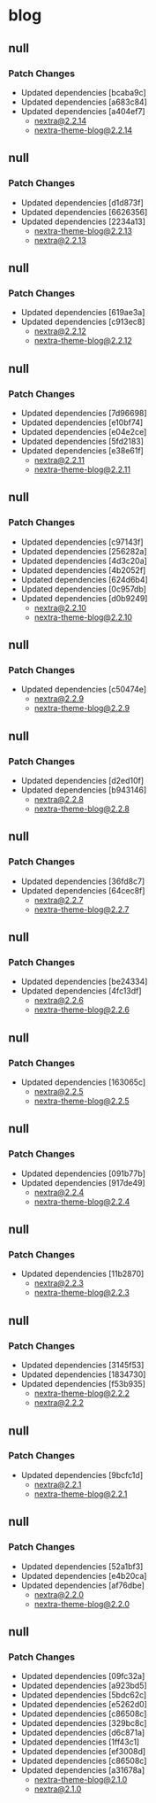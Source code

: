 # blog

## null

### Patch Changes

- Updated dependencies [bcaba9c]
- Updated dependencies [a683c84]
- Updated dependencies [a404ef7]
  - nextra@2.2.14
  - nextra-theme-blog@2.2.14

## null

### Patch Changes

- Updated dependencies [d1d873f]
- Updated dependencies [6626356]
- Updated dependencies [2234a13]
  - nextra-theme-blog@2.2.13
  - nextra@2.2.13

## null

### Patch Changes

- Updated dependencies [619ae3a]
- Updated dependencies [c913ec8]
  - nextra@2.2.12
  - nextra-theme-blog@2.2.12

## null

### Patch Changes

- Updated dependencies [7d96698]
- Updated dependencies [e10bf74]
- Updated dependencies [e04e2ce]
- Updated dependencies [5fd2183]
- Updated dependencies [e38e61f]
  - nextra@2.2.11
  - nextra-theme-blog@2.2.11

## null

### Patch Changes

- Updated dependencies [c97143f]
- Updated dependencies [256282a]
- Updated dependencies [4d3c20a]
- Updated dependencies [4b2052f]
- Updated dependencies [624d6b4]
- Updated dependencies [0c957db]
- Updated dependencies [d0b9249]
  - nextra@2.2.10
  - nextra-theme-blog@2.2.10

## null

### Patch Changes

- Updated dependencies [c50474e]
  - nextra@2.2.9
  - nextra-theme-blog@2.2.9

## null

### Patch Changes

- Updated dependencies [d2ed10f]
- Updated dependencies [b943146]
  - nextra@2.2.8
  - nextra-theme-blog@2.2.8

## null

### Patch Changes

- Updated dependencies [36fd8c7]
- Updated dependencies [64cec8f]
  - nextra@2.2.7
  - nextra-theme-blog@2.2.7

## null

### Patch Changes

- Updated dependencies [be24334]
- Updated dependencies [4fc13df]
  - nextra@2.2.6
  - nextra-theme-blog@2.2.6

## null

### Patch Changes

- Updated dependencies [163065c]
  - nextra@2.2.5
  - nextra-theme-blog@2.2.5

## null

### Patch Changes

- Updated dependencies [091b77b]
- Updated dependencies [917de49]
  - nextra@2.2.4
  - nextra-theme-blog@2.2.4

## null

### Patch Changes

- Updated dependencies [11b2870]
  - nextra@2.2.3
  - nextra-theme-blog@2.2.3

## null

### Patch Changes

- Updated dependencies [3145f53]
- Updated dependencies [1834730]
- Updated dependencies [f53b935]
  - nextra-theme-blog@2.2.2
  - nextra@2.2.2

## null

### Patch Changes

- Updated dependencies [9bcfc1d]
  - nextra@2.2.1
  - nextra-theme-blog@2.2.1

## null

### Patch Changes

- Updated dependencies [52a1bf3]
- Updated dependencies [e4b20ca]
- Updated dependencies [af76dbe]
  - nextra@2.2.0
  - nextra-theme-blog@2.2.0

## null

### Patch Changes

- Updated dependencies [09fc32a]
- Updated dependencies [a923bd5]
- Updated dependencies [5bdc62c]
- Updated dependencies [e5262d0]
- Updated dependencies [c86508c]
- Updated dependencies [329bc8c]
- Updated dependencies [d6c871a]
- Updated dependencies [1ff43c1]
- Updated dependencies [ef3008d]
- Updated dependencies [c86508c]
- Updated dependencies [a31678a]
  - nextra-theme-blog@2.1.0
  - nextra@2.1.0
